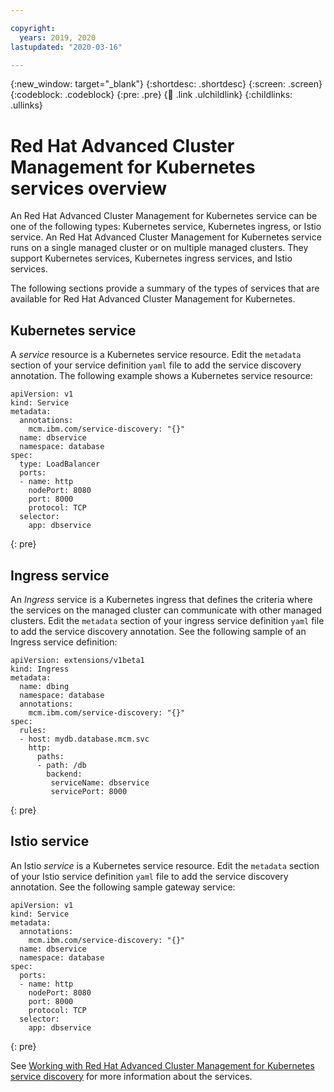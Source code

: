 ```yaml
---

copyright:
  years: 2019, 2020
lastupdated: "2020-03-16"

---
```


{:new_window: target="_blank"}
{:shortdesc: .shortdesc}
{:screen: .screen}
{:codeblock: .codeblock}
{:pre: .pre}
{:child: .link .ulchildlink}
{:childlinks: .ullinks}

# Red Hat Advanced Cluster Management for Kubernetes services overview

An Red Hat Advanced Cluster Management for Kubernetes service can be one of the following types: Kubernetes service, Kubernetes ingress, or Istio service. An Red Hat Advanced Cluster Management for Kubernetes service runs on a single managed cluster or on multiple managed clusters. They support Kubernetes services, Kubernetes ingress services, and Istio services.

The following sections provide a summary of the types of services that are available for Red Hat Advanced Cluster Management for Kubernetes.

## Kubernetes service

A _service_ resource is a Kubernetes service resource. Edit the `metadata` section of your service definition `yaml` file to add the service discovery annotation. The following example shows a Kubernetes service resource:

<!-- CD: Where will you find the YAML for the service? -->

  ```
  apiVersion: v1
  kind: Service
  metadata:
    annotations:
      mcm.ibm.com/service-discovery: "{}"
    name: dbservice
    namespace: database
  spec:
    type: LoadBalancer
    ports:
    - name: http
      nodePort: 8080
      port: 8000
      protocol: TCP
    selector:
      app: dbservice
  ```
  {: pre}

## Ingress service

An _Ingress_ service is a Kubernetes ingress that defines the criteria where the services on the managed cluster can communicate with other managed clusters. Edit the `metadata` section of your ingress service definition `yaml` file to add the service discovery annotation. See the following sample of an Ingress service definition: 

  ```
  apiVersion: extensions/v1beta1
  kind: Ingress
  metadata:
    name: dbing
    namespace: database
    annotations:
      mcm.ibm.com/service-discovery: "{}"
  spec:
    rules:
    - host: mydb.database.mcm.svc
      http:
        paths:
        - path: /db
          backend:
           serviceName: dbservice
           servicePort: 8000
  ```
  {: pre}

## Istio service

An Istio _service_ is a Kubernetes service resource. Edit the `metadata` section of your Istio service definition `yaml` file to add the service discovery annotation. See the following sample gateway service:

  ```
  apiVersion: v1
  kind: Service
  metadata:
    annotations:
      mcm.ibm.com/service-discovery: "{}"
    name: dbservice
    namespace: database
  spec:
    ports:
    - name: http
      nodePort: 8080
      port: 8000
      protocol: TCP
    selector:
      app: dbservice
  ```
  {: pre}

See [Working with Red Hat Advanced Cluster Management for Kubernetes service discovery](working_serv_intro.md) for more information about the services. 
